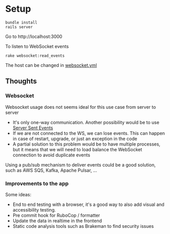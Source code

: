 # Setup


```
bundle install
rails server
```
Go to http://localhost:3000 


To listen to WebSocket events 
```
rake websocket:read_events
```
The host can be changed in [websocket.yml](config/websocket.yml)


## Thoughts

### Websocket 

Websocket usage does not seems ideal for this use case from server to server
- It's only one-way communication. Another possibility would be to use [Server Sent Events](https://developer.mozilla.org/en-US/docs/Web/API/Server-sent_events)
- If we are not connected to the WS, we can lose events. This can happen in case of restart, upgrade, or just an exception in the code
- A partial solution to this problem would be to have multiple processes, but it means that we will need to load balance the WebSocket connection to avoid duplicate events

Using a pub/sub mechanism to deliver events could be a good solution, such as AWS SQS, Kafka, Apache Pulsar, ...

### Improvements to the app

Some ideas:
- End to end testing with a browser, it's a good way to also add visual and accessibility testing.
- Pre commit hook for RuboCop / formatter
- Update the data in realtime in the frontend 
- Static code analysis tools such as Brakeman to find security issues
